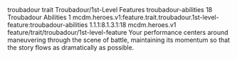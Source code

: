 <ability>
  <metadata>
    <class>troubadour</class>
    <feature_type>trait</feature_type>
    <file_dpath>Troubadour/1st-Level Features</file_dpath>
    <item_id>troubadour-abilities</item_id>
    <item_index>18</item_index>
    <item_name>Troubadour Abilities</item_name>
    <level>1</level>
    <scc>mcdm.heroes.v1:feature.trait.troubadour.1st-level-feature:troubadour-abilities</scc>
    <scdc>1.1.1:8.1.3.1:18</scdc>
    <source>mcdm.heroes.v1</source>
    <type>feature/trait/troubadour/1st-level-feature</type>
  </metadata>
  <effects>
    <effect type="mundane">Your performance centers around maneuvering through the scene of battle, maintaining its momentum so that the story flows as dramatically as possible.</effect>
  </effects>
</ability>
